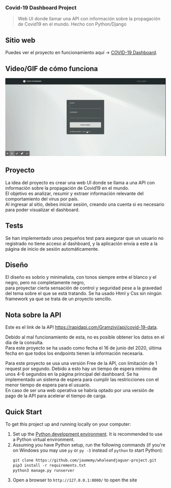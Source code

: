 ### Covid-19 Dashboard Project       
> Web UI donde llamar una API con información sobre la propagación de Covid19 en el mundo.
  Hecho con Python/Django


## Sitio web
Puedes ver el proyecto en funcionamiento aquí -> [COVID-19 Dashboard](https://cvd19dashboard.herokuapp.com/).

## Video/GIF de cómo funciona

  ![](COVID19dashboard.gif)

## Proyecto

La idea del proyecto es crear una web UI donde se llama a una API con
información sobre la propagación de Covid19 en el mundo.            
El objetivo es analizar, resumir y
extraer información relevante del comportamiento del virus por país.    
Al ingresar al sitio, debes iniciar sesión, creando una cuenta si es necesario
para poder visualizar el dashboard.


## Tests

Se han implementado unos pequeños test para asegurar que un usuario no registrado
no tiene acceso al dashboard, y la aplicación envía a este a la página de inicio de
sesión automáticamente.


## Diseño

El diseño es sobrio y minimalista, con tonos siempre entre el blanco y el negro,
pero no completamente negro,  
para proyectar cierta sensación de control y seguridad pese a la gravedad del tema
sobre el que se está tratando.
Se ha usado Html y Css sin ningún framework ya que se trata de un proyecto sencillo.


## Nota sobre la API

Este es el link de la API https://rapidapi.com/Gramzivi/api/covid-19-data.        

Debido al mal funcionamiento de esta, no es posible obtener los datos en el día de la consulta.     
Para este proyecto se ha usado como fecha el 16 de junio del 2020, última fecha en que todos
los endpoints tienen la información necesaria.

Para este proyecto se usa una versión Free de la API, con limitación de 1 request por segundo.
Debido a esto hay un tiempo de espera mínimo de unos 4-6 segundos en la página principal del dashboard.
Se ha implementado un sistema de espera para cumplir las restricciones con el menor tiempo de espera para el usuario.    
En caso de ser una web operativa se habría optado por una versión de pago de la API para acelerar
el tiempo de carga.


## Quick Start

To get this project up and running locally on your computer:
1. Set up the [Python development environment](https://developer.mozilla.org/en-US/docs/Learn/Server-side/Django/development_environment).
    It is recommended to use a Python virtual environment.
1. Assuming you have Python setup, run the following commands (if you're on Windows you may use `py` or `py -3` instead of `python` to start Python):
    ```
    git clone https://github.com/jaumemy/whaleandjaguar-project.git
    pip3 install -r requirements.txt
    python3 manage.py runserver
    ```
1. Open a browser to `http://127.0.0.1:8000/` to open the  site
